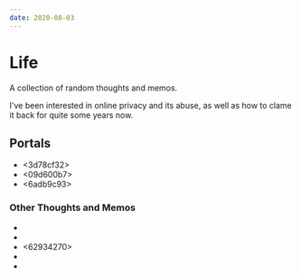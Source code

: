 ```yaml
---
date: 2020-08-03
---
```


# Life

A collection of random thoughts and memos.

I've been interested in online privacy and its abuse, as well as how to clame
it back for quite some years now.


## Portals

* <3d78cf32>
* <09d600b7>
* <6adb9c93>


### Other Thoughts and Memos

* <ad670f09>
* <e9bffdd2>
* <62934270>
* <fa17af06>
* <f5d63c80>

